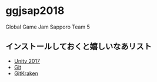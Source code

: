 # ggjsap2018
Global Game Jam Sapporo Team 5

## インストールしておくと嬉しいなあリスト

* [Unity 2017](https://unity3d.com/jp/)
* [Git](https://git-scm.com/)
* [GitKraken](https://www.gitkraken.com/)
